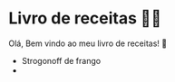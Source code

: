 # Livro de receitas :man_cook:

Olá, Bem vindo ao meu livro de receitas! :wave:

- Strogonoff de frango
- 
